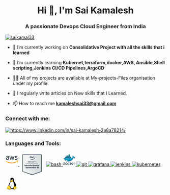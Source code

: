 <h1 align="center">Hi 👋, I'm Sai Kamalesh </h1>
<h3 align="center">A passionate Devops Cloud Engineer from India</h3>

<p align="left"> <a href="https://github.com/saikamal33/github-profile-trophy.git"><img src="https://github-profile-trophy.vercel.app/?username=saikamal33" alt="saikamal33" /></a> </p>

- 🔭 I’m currently working on **Consolidative Project with all the skills that i learned**

- 🌱 I’m currently learning **Kubernet,terraform,docker,AWS, Ansible,Shell scripting,Jenkins CI/CD Pipelines,ArgoCD**

- 👨‍💻 All of my projects are available at My-projects-Files organisation under my profile.

- 📝 I regularly write articles on New skills that I Learned.

- 📫 How to reach me **kamaleshsai33@gmail.com**

<h3 align="left">Connect with me:</h3>
<p align="left">
<a href="https://linkedin.com/in/https://www.linkedin.com/in/sai-kamalesh-2a8a78214/" target="blank"><img align="center" src="https://raw.githubusercontent.com/rahuldkjain/github-profile-readme-generator/master/src/images/icons/Social/linked-in-alt.svg" alt="https://www.linkedin.com/in/sai-kamalesh-2a8a78214/" height="30" width="40" /></a>

</p>

<h3 align="left">Languages and Tools:</h3>
<p align="left"> <a href="https://aws.amazon.com" target="_blank" rel="noreferrer"> <img src="https://raw.githubusercontent.com/devicons/devicon/master/icons/amazonwebservices/amazonwebservices-original-wordmark.svg" alt="aws" width="40" height="40"/> </a> <a href="https://www.credly.com/badges/7419ca77-30d9-4b21-b4db-cd2136c3fa38/public_url" target="blank"><img align="center" src="https://github.com/saikamal33/saikamal33/blob/main/aws-educate-introduction-to-generative-ai.png" height="80" width="80" /></a> <a href="https://www.gnu.org/software/bash/" target="_blank" rel="noreferrer"> <img src="https://www.vectorlogo.zone/logos/gnu_bash/gnu_bash-icon.svg" alt="bash" width="40" height="40"/> </a> <a href="https://www.docker.com/" target="_blank" rel="noreferrer"> <img src="https://raw.githubusercontent.com/devicons/devicon/master/icons/docker/docker-original-wordmark.svg" alt="docker" width="40" height="40"/> </a> <a href="https://git-scm.com/" target="_blank" rel="noreferrer"> <img src="https://www.vectorlogo.zone/logos/git-scm/git-scm-icon.svg" alt="git" width="40" height="40"/> </a> <a href="https://grafana.com" target="_blank" rel="noreferrer"> <img src="https://www.vectorlogo.zone/logos/grafana/grafana-icon.svg" alt="grafana" width="40" height="40"/> </a> <a href="https://www.jenkins.io" target="_blank" rel="noreferrer"> <img src="https://www.vectorlogo.zone/logos/jenkins/jenkins-icon.svg" alt="jenkins" width="40" height="40"/> </a> <a href="https://kubernetes.io" target="_blank" rel="noreferrer"> <img src="https://www.vectorlogo.zone/logos/kubernetes/kubernetes-icon.svg" alt="kubernetes" width="40" height="40"/> </a> <a href="https://www.linux.org/" target="_blank" rel="noreferrer"> <img src="https://raw.githubusercontent.com/devicons/devicon/master/icons/linux/linux-original.svg" alt="linux" width="40" height="40"/> </a> </p>

